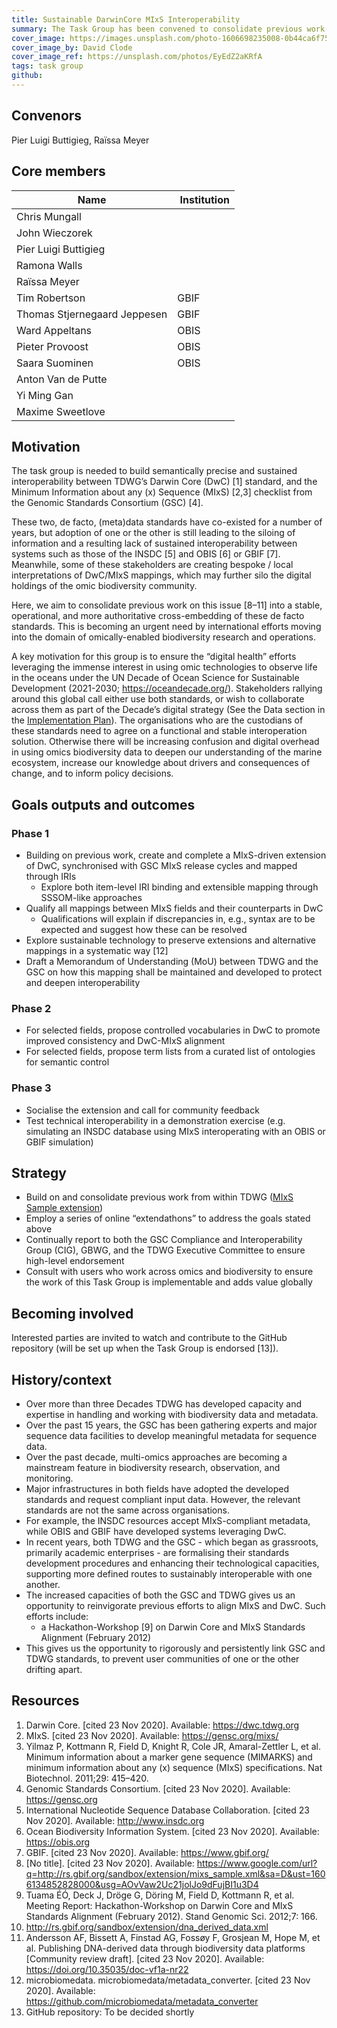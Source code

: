 ```yaml
---
title: Sustainable DarwinCore MIxS Interoperability
summary: The Task Group has been convened to consolidate previous work that aimed to prevent siloed (meta)data standards development in the omics and broader biodiversity communities. The TG will leverage procedural and technical advancements in TDWG and the GSC to develop a sustainably interoperable MIxS-driven extension of DwC. The result will ensure that data produced in either MIxS- or DwC-compliant form can be automatically brokered between user communities, bringing the communities closer together.
cover_image: https://images.unsplash.com/photo-1606698235008-0b44ca6f7594
cover_image_by: David Clode
cover_image_ref: https://unsplash.com/photos/EyEdZ2aKRfA 
tags: task group
github:
---
```


## Convenors

Pier Luigi Buttigieg, Raïssa Meyer

## Core members  

Name | Institution 
--- | --- 
Chris Mungall |
John Wieczorek |
Pier Luigi Buttigieg |
Ramona Walls |
Raïssa Meyer |
Tim Robertson | GBIF
Thomas Stjernegaard Jeppesen | GBIF
Ward Appeltans | OBIS 
Pieter Provoost | OBIS
Saara Suominen | OBIS
Anton Van de Putte | 
Yi Ming Gan | 
Maxime Sweetlove | 

## Motivation

The task group is needed to build semantically precise and sustained interoperability between TDWG’s Darwin Core (DwC) [1] standard, and the Minimum Information about any (x) Sequence (MIxS) [2,3] checklist from the Genomic Standards Consortium (GSC) [4]. 

These two, de facto, (meta)data standards have co-existed for a number of years, but adoption of one or the other is still leading to the siloing of information and a resulting lack of sustained interoperability between systems such as those of the INSDC [5] and OBIS [6] or GBIF [7]. Meanwhile, some of these stakeholders are creating bespoke / local interpretations of DwC/MIxS mappings, which may further silo the digital holdings of the omic biodiversity community.

Here, we aim to consolidate previous work on this issue [8–11] into a stable, operational, and more authoritative cross-embedding of these de facto standards. This is becoming an urgent need by international efforts moving into the domain of omically-enabled biodiversity research and operations. 

A key motivation for this group is to ensure the “digital health” efforts leveraging the immense interest in using omic technologies to observe life in the oceans under the UN Decade of Ocean Science for Sustainable Development (2021-2030; <https://oceandecade.org/>). Stakeholders rallying around this global call either use both standards, or wish to collaborate across them as part of the Decade’s digital strategy (See the Data section in the [Implementation Plan](https://www.oceandecade.org/assets/uploads/documents/Ocean-Decade-Implementation-Plan-Version-2-0-min_1596634145.pdf)). The organisations who are the custodians of these standards need to agree on a functional and stable interoperation solution. Otherwise there will be increasing confusion and digital overhead in using omics biodiversity data to deepen our understanding of the marine ecosystem, increase our knowledge about drivers and consequences of change, and to inform policy decisions. 


## Goals outputs and outcomes

### Phase 1

- Building on previous work, create and complete a MIxS-driven extension of DwC, synchronised with GSC MIxS release cycles and mapped through IRIs
    - Explore both item-level IRI binding and extensible mapping through SSSOM-like approaches
- Qualify all mappings between MIxS fields and their counterparts in DwC
    - Qualifications will explain if discrepancies in, e.g., syntax are to be expected and suggest how these can be resolved
- Explore sustainable technology to preserve extensions and alternative mappings in a systematic way [12]
- Draft a Memorandum of Understanding (MoU) between TDWG and the GSC on how this mapping shall be maintained and developed to protect and deepen interoperability

### Phase 2

- For selected fields, propose controlled vocabularies in DwC to promote improved consistency and DwC-MIxS alignment
- For selected fields, propose term lists from a curated list of ontologies for semantic control

### Phase 3

- Socialise the extension and call for community feedback
- Test technical interoperability in a demonstration exercise (e.g. simulating an INSDC database using MIxS interoperating with an OBIS or GBIF simulation)

## Strategy

- Build on and consolidate previous work from within TDWG ([MIxS Sample extension](http://rs.gbif.org/sandbox/extension/mixs_sample.xml))
- Employ a series of online “extendathons” to address the goals stated above
- Continually report to both the GSC Compliance and Interoperability Group (CIG), GBWG, and the TDWG Executive Committee to ensure high-level endorsement
- Consult with users who work across omics and biodiversity to ensure the work of this Task Group is implementable and adds value globally


## Becoming involved

Interested parties are invited to watch and contribute to the GitHub repository (will be set up when the Task Group is endorsed [13]).

## History/context

- Over more than three Decades TDWG has developed capacity and expertise in handling and working with biodiversity data and metadata.
- Over the past 15 years, the GSC has been gathering experts and major sequence data facilities to develop meaningful metadata for sequence data. 
- Over the past decade, multi-omics approaches are becoming a mainstream feature in biodiversity research, observation, and monitoring. 
- Major infrastructures in both fields have adopted the developed standards and request compliant input data. However, the relevant standards are not the same across organisations. 
- For example, the INSDC resources accept MIxS-compliant metadata, while OBIS and GBIF have developed systems leveraging DwC. 
- In recent years, both TDWG and the GSC - which began as grassroots, primarily academic enterprises - are formalising their standards development procedures and enhancing their technological capacities, supporting more defined routes to sustainably interoperable with one another.
- The increased capacities of both the GSC and TDWG gives us an opportunity to reinvigorate previous efforts to align MIxS and DwC. Such efforts include:
    - a Hackathon-Workshop [9] on Darwin Core and MIxS Standards Alignment (February 2012)
- This gives us the opportunity to rigorously and persistently link GSC and TDWG standards, to prevent user communities of one or the other drifting apart. 

## Resources

1. 	Darwin Core. [cited 23 Nov 2020]. Available: <https://dwc.tdwg.org>
2. 	MIxS. [cited 23 Nov 2020]. Available: <https://gensc.org/mixs/>
3. 	Yilmaz P, Kottmann R, Field D, Knight R, Cole JR, Amaral-Zettler L, et al. Minimum information about a marker gene sequence (MIMARKS) and minimum information about any (x) sequence (MIxS) specifications. Nat Biotechnol. 2011;29: 415–420.
4. 	Genomic Standards Consortium. [cited 23 Nov 2020]. Available: <https://gensc.org>
5. 	International Nucleotide Sequence Database Collaboration. [cited 23 Nov 2020]. Available: <http://www.insdc.org>
6. 	Ocean Biodiversity Information System. [cited 23 Nov 2020]. Available: <https://obis.org>
7. 	GBIF. [cited 23 Nov 2020]. Available: <https://www.gbif.org/>
8. 	[No title]. [cited 23 Nov 2020]. Available: <https://www.google.com/url?q=http://rs.gbif.org/sandbox/extension/mixs_sample.xml&sa=D&ust=1606134852828000&usg=AOvVaw2Uc21jolJo9dFujBI1u3D4>
9. 	Tuama ÉÓ, Deck J, Dröge G, Döring M, Field D, Kottmann R, et al. Meeting Report: Hackathon-Workshop on Darwin Core and MIxS Standards Alignment (February 2012). Stand Genomic Sci. 2012;7: 166.
10. <http://rs.gbif.org/sandbox/extension/dna_derived_data.xml>
11. Andersson AF, Bissett A, Finstad AG, Fossøy F, Grosjean M, Hope M, et al. Publishing DNA-derived data through biodiversity data platforms [Community review draft]. [cited 23 Nov 2020]. Available: <https://doi.org/10.35035/doc-vf1a-nr22>
12. microbiomedata. microbiomedata/metadata_converter. [cited 23 Nov 2020]. Available: <https://github.com/microbiomedata/metadata_converter>
13. GitHub repository: To be decided shortly


